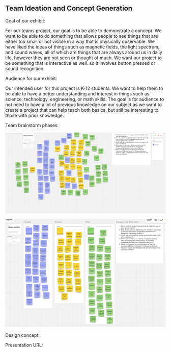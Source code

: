 ## Team Ideation and Concept Generation

Goal of our exhibit:

For our teams project, our goal is to be able to demonstrate a concept. We want to be able to do something that allows people to see things that are either too small or not visible in a way that is physically observable. We have liked the ideas of things such as magnetic fields, the light spectrum, and sound waves, all of which are things that are always around us in daily life, however they are not seen or thought of much. We want our project to be something that is interactive as well. so it involves button pressed or sound recognition.

Audience for our exhibit:

Our intended user for this project is K-12 students. We want to help them to be able to have a better understanding and interest in things such as science, technology, engineering, or math skills. The goal is for audience to not need to have a lot of previous knowledge on our subject as we want to create a project that can help teach both basics, but still be interesting to those with prior knowledge.

Team brainstorm phases:

![Ideas before organization](<Screenshot (116).png>)

![Organized brainstorming ideas](<Screenshot (115).png>)

Design concept:

Presentation URL: 